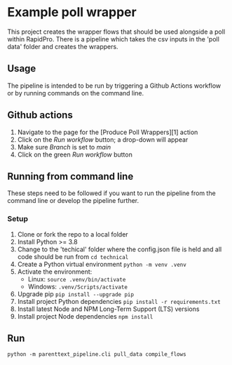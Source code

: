 # Example poll wrapper

This project creates the wrapper flows that should be used alongside a poll within RapidPro. There is a pipeline which takes the csv inputs in the 'poll data' folder and creates the wrappers.

## Usage

The pipeline is intended to be run by triggering a Github Actions workflow or by running commands on the command line.

## Github actions

1. Navigate to the page for the [Produce Poll Wrappers][1] action
2. Click on the _Run workflow_ button; a drop-down will appear
3. Make sure _Branch_ is set to _main_
4. Click on the green _Run workflow_ button

## Running from command line

These steps need to be followed if you want to run the pipeline from the command line or develop the pipeline further.

### Setup

1. Clone or fork the repo to a local folder
1. Install Python >= 3.8
1. Change to the 'techical' folder where the config.json file is held and all code should be run from `cd technical`
1. Create a Python virtual environment `python -m venv .venv`
1. Activate the environment:
    - Linux: `source .venv/bin/activate`
    - Windows: `.venv/Scripts/activate`
1. Upgrade pip `pip install --upgrade pip`
1. Install project Python dependencies `pip install -r requirements.txt`
1. Install latest Node and NPM Long-Term Support (LTS) versions
1. Install project Node dependencies `npm install`

## Run

```
python -m parenttext_pipeline.cli pull_data compile_flows 
```

